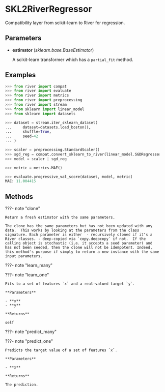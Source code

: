 # SKL2RiverRegressor

Compatibility layer from scikit-learn to River for regression.



## Parameters

- **estimator** (*sklearn.base.BaseEstimator*)

    A scikit-learn transformer which has a `partial_fit` method.



## Examples

```python
>>> from river import compat
>>> from river import evaluate
>>> from river import metrics
>>> from river import preprocessing
>>> from river import stream
>>> from sklearn import linear_model
>>> from sklearn import datasets

>>> dataset = stream.iter_sklearn_dataset(
...     dataset=datasets.load_boston(),
...     shuffle=True,
...     seed=42
... )

>>> scaler = preprocessing.StandardScaler()
>>> sgd_reg = compat.convert_sklearn_to_river(linear_model.SGDRegressor())
>>> model = scaler | sgd_reg

>>> metric = metrics.MAE()

>>> evaluate.progressive_val_score(dataset, model, metric)
MAE: 11.004415
```

## Methods

???- note "clone"

    Return a fresh estimator with the same parameters.

    The clone has the same parameters but has not been updated with any data.  This works by looking at the parameters from the class signature. Each parameter is either  - recursively cloned if it's a River classes. - deep-copied via `copy.deepcopy` if not.  If the calling object is stochastic (i.e. it accepts a seed parameter) and has not been seeded, then the clone will not be idempotent. Indeed, this method's purpose if simply to return a new instance with the same input parameters.

    
???- note "learn_many"

???- note "learn_one"

    Fits to a set of features `x` and a real-valued target `y`.

    **Parameters**

    - **x**    
    - **y**    
    
    **Returns**

    self
    
???- note "predict_many"

???- note "predict_one"

    Predicts the target value of a set of features `x`.

    **Parameters**

    - **x**    
    
    **Returns**

    The prediction.
    

